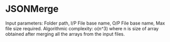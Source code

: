 # JSONMerge
Input parameters: Folder path, I/P File base name, O/P File base name,  Max file size required.
Algorithmic complexity: o(n^3) where n is size of array obtained after merging all the arrays from the input files.
